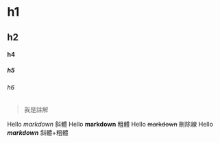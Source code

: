 # h1
## h2
#### h4
##### h5
###### h6

>我是註解

Hello *markdown* 斜體
Hello **markdown** 粗體
Hello ~~markdown~~ 刪除線
Hello ***markdown*** 斜體+粗體